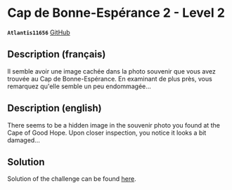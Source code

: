 # Cap de Bonne-Espérance 2 - Level 2

**`Atlantis11656`** [GitHub](https://github.com/MassinissaDjellouli)

## Description (français)

Il semble avoir une image cachée dans la photo souvenir que vous avez trouvée au Cap de Bonne-Espérance. En examinant de plus près, vous remarquez qu'elle semble un peu endommagée...

## Description (english)

There seems to be a hidden image in the souvenir photo you found at the Cape of Good Hope. Upon closer inspection, you notice it looks a bit damaged...


## Solution

Solution of the challenge can be found [here](solution/README.md).